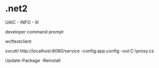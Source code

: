 # .net2
UAIC - INFO - III

developer command prompt

wcftestclient

svcutil http://localhost:8080/service -config:app.config -out:C:\proxy.cs

Update-Package -Reinstall

